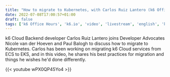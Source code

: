 ```yaml
---
title: "How to migrate to Kubernetes, with Carlos Ruiz Lantero (k6 Office Hours #55)"
date: 2022-07-08T17:00:57+01:00
draft: false
tags: ['k6 Office Hours', 'k6.io', 'video', 'livestream', 'english', 'kubernetes', 'observability', 'grafana']
---
```

k6 Cloud Backend developer Carlos Ruiz Lantero joins Developer Advocates Nicole van der Hoeven and Paul Balogh to discuss how to migrate to Kubernetes. Carlos has been working on migrating k6 Cloud services from ECS to EKS, and in this video, he shares his best practices for migration and things he wishes he'd done differently.

{{< youtube wPX0QP45Yo4 >}}